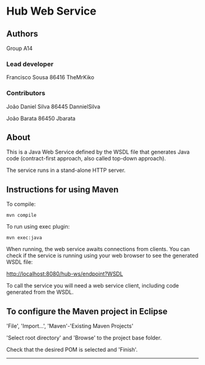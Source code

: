 # Hub Web Service

## Authors

Group A14

### Lead developer

Francisco Sousa 86416 TheMrKiko

### Contributors

João Daniel Silva 86445 DannielSilva

João Barata 86450 Jbarata

## About

This is a Java Web Service defined by the WSDL file that generates Java code
(contract-first approach, also called top-down approach).

The service runs in a stand-alone HTTP server.

## Instructions for using Maven

To compile:

```
mvn compile
```

To run using exec plugin:

```
mvn exec:java
```

When running, the web service awaits connections from clients.
You can check if the service is running using your web browser
to see the generated WSDL file:

[http://localhost:8080/hub-ws/endpoint?WSDL](http://localhost:8080/hub-ws/endpoint?WSDL)

To call the service you will need a web service client,
including code generated from the WSDL.

## To configure the Maven project in Eclipse

'File', 'Import...', 'Maven'-'Existing Maven Projects'

'Select root directory' and 'Browse' to the project base folder.

Check that the desired POM is selected and 'Finish'.

---
